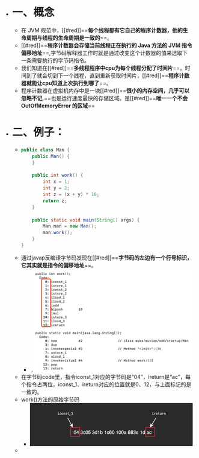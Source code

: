 - # 一、概念
	- 在 JVM 规范中，[[#red]]==**每个线程都有它自己的程序计数器，他的生命周期与线程的生命周期是一致的**==。
	- [[#red]]==**程序计数器会存储当前线程正在执行的 Java 方法的 JVM 指令偏移地址**==,字节码解释器工作时就是通过改变这个计数器的值来选取下一条需要执行的字节码指令。
	- 我们知道在[[#red]]==**多线程程序中cpu为每个线程分配了时间片**==，时间到了就会切到下一个线程，直到重新获取时间片，[[#red]]==**程序计数器就能让cpu知道上次执行到哪了**==。
	- 程序计数器在虚拟机内存中是一块[[#red]]==**很小的内存空间，几乎可以忽略不记,**==也是运行速度最快的存储区域。是[[#red]]==**唯一一个不会 OutOfMemoryError 的区域**==
- # 二、例子：
	- ```java
	  public class Man {
	      public Man() {
	      }
	  
	      public int work() {
	          int x = 1;
	          int y = 2;
	          int z = (x + y) * 10;
	          return z;
	      }
	  
	      public static void main(String[] args) {
	          Man man = new Man();
	          man.work();
	      }
	  }
	  
	  ```
	- 通过javap反编译字节码发现在[[#red]]==**字节码的左边有一个行号标识，它其实就是指令的偏移地址**==。
		- ![image.png](../assets/image_1684431255086_0.png)
	- 在字节码code里，指令iconst_1对应的字节码是“04”，ireturn是“ac”，每个指令占两位，iconst_1、ireturn对应的位置就是0、12，与上面标记的是一致的。
	- work()方法的原始字节码
		- ![image.png](../assets/image_1684431268395_0.png)
	-